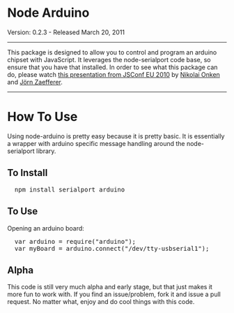 Node Arduino
============

Version: 0.2.3 - Released March 20, 2011

*****

This package is designed to allow you to control and program an arduino chipset with JavaScript. It leverages the node-serialport code base, so ensure that you have that installed. In order to see what this package can do, please watch [this presentation from JSConf EU 2010](http://jsconf.eu/2010/speaker/livingroombindmotion_function.html) by [Nikolai Onken](http://twitter.com/nonken) and [Jörn Zaefferer](http://bassistance.de/).

*****

How To Use
==========

Using node-arduino is pretty easy because it is pretty basic. It is essentially a wrapper with arduino specific message handling around the node-serialport library.

To Install
----------

<pre>
  npm install serialport arduino
</pre>

To Use
------

Opening an arduino board:

<pre>
  var arduino = require("arduino");
  var myBoard = arduino.connect("/dev/tty-usbserial1");
</pre>
  
Alpha
-----

This code is still very much alpha and early stage, but that just makes it more fun to work with. If you find an issue/problem, fork it and issue a pull request. No matter what, enjoy and do cool things with this code.